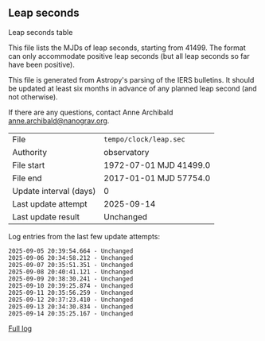 
## Leap seconds

Leap seconds table

This file lists the MJDs of leap seconds, starting from 41499.
The format can only accommodate positive leap seconds (but all
leap seconds so far have been positive).

This file is generated from Astropy's parsing of the IERS
bulletins. It should be updated at least six months in advance
of any planned leap second (and not otherwise).

If there are any questions, contact Anne Archibald
<anne.archibald@nanograv.org>.

|     |     |
|:--- |:--- |
| File | `tempo/clock/leap.sec` |
| Authority | observatory |
| File start | 1972-07-01 MJD 41499.0 |
| File end | 2017-01-01 MJD 57754.0 |
| Update interval (days) | 0 |
| Last update attempt | 2025-09-14 |
| Last update result | Unchanged |

Log entries from the last few update attempts:
```
2025-09-05 20:39:54.664 - Unchanged
2025-09-06 20:34:58.212 - Unchanged
2025-09-07 20:35:51.351 - Unchanged
2025-09-08 20:40:41.121 - Unchanged
2025-09-09 20:38:30.241 - Unchanged
2025-09-10 20:39:25.874 - Unchanged
2025-09-11 20:35:56.259 - Unchanged
2025-09-12 20:37:23.410 - Unchanged
2025-09-13 20:34:30.834 - Unchanged
2025-09-14 20:35:25.167 - Unchanged
```
[Full log](https://raw.githubusercontent.com/ipta/pulsar-clock-corrections/main/log/tempo/clock/leap.sec.log)
